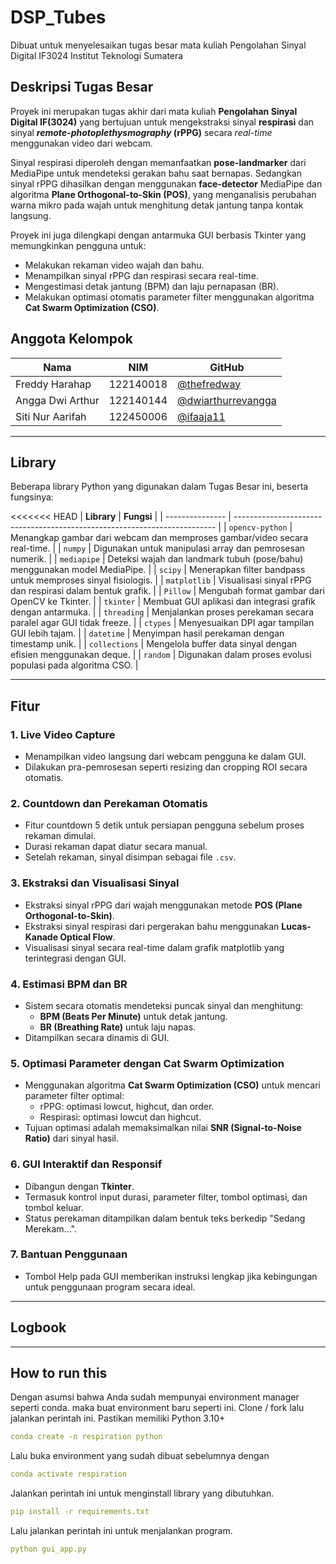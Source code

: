 # DSP_Tubes

Dibuat untuk menyelesaikan tugas besar mata kuliah Pengolahan Sinyal Digital IF3024 Institut Teknologi Sumatera

## **Deskripsi Tugas Besar**

Proyek ini merupakan tugas akhir dari mata kuliah **Pengolahan Sinyal Digital IF(3024)** yang bertujuan untuk mengekstraksi sinyal **respirasi** dan sinyal **_remote-photoplethysmography_ (rPPG)** secara _real-time_ menggunakan video dari webcam.

Sinyal respirasi diperoleh dengan memanfaatkan **pose-landmarker** dari MediaPipe untuk mendeteksi gerakan bahu saat bernapas. Sedangkan sinyal rPPG dihasilkan dengan menggunakan **face-detector** MediaPipe dan algoritma **Plane Orthogonal-to-Skin (POS)**, yang menganalisis perubahan warna mikro pada wajah untuk menghitung detak jantung tanpa kontak langsung.

Proyek ini juga dilengkapi dengan antarmuka GUI berbasis Tkinter yang memungkinkan pengguna untuk:

- Melakukan rekaman video wajah dan bahu.
- Menampilkan sinyal rPPG dan respirasi secara real-time.
- Mengestimasi detak jantung (BPM) dan laju pernapasan (BR).
- Melakukan optimasi otomatis parameter filter menggunakan algoritma **Cat Swarm Optimization (CSO)**.

## **Anggota Kelompok**

| Nama             | NIM       | GitHub                                                     |
| ---------------- | --------- | ---------------------------------------------------------- |
| Freddy Harahap   | 122140018  | [@thefredway](https://github.com/thefredway)               |
| Angga Dwi Arthur | 122140144 | [@dwiarthurrevangga](https://github.com/dwiarthurrevangga) |
| Siti Nur Aarifah | 122450006 | [@ifaaja11](https://github.com/ifaaja11)                   |

---

## **Library**

Beberapa library Python yang digunakan dalam Tugas Besar ini, beserta fungsinya:

<<<<<<< HEAD
| **Library** | **Fungsi** |
| --------------- | ------------------------------------------------------------------------- |
| `opencv-python` | Menangkap gambar dari webcam dan memproses gambar/video secara real-time. |
| `numpy` | Digunakan untuk manipulasi array dan pemrosesan numerik. |
| `mediapipe` | Deteksi wajah dan landmark tubuh (pose/bahu) menggunakan model MediaPipe. |
| `scipy` | Menerapkan filter bandpass untuk memproses sinyal fisiologis. |
| `matplotlib` | Visualisasi sinyal rPPG dan respirasi dalam bentuk grafik. |
| `Pillow` | Mengubah format gambar dari OpenCV ke Tkinter. |
| `tkinter` | Membuat GUI aplikasi dan integrasi grafik dengan antarmuka. |
| `threading` | Menjalankan proses perekaman secara paralel agar GUI tidak freeze. |
| `ctypes` | Menyesuaikan DPI agar tampilan GUI lebih tajam. |
| `datetime` | Menyimpan hasil perekaman dengan timestamp unik. |
| `collections` | Mengelola buffer data sinyal dengan efisien menggunakan deque. |
| `random` | Digunakan dalam proses evolusi populasi pada algoritma CSO. |

---

## **Fitur**

### 1. Live Video Capture

- Menampilkan video langsung dari webcam pengguna ke dalam GUI.
- Dilakukan pra-pemrosesan seperti resizing dan cropping ROI secara otomatis.

### 2. Countdown dan Perekaman Otomatis

- Fitur countdown 5 detik untuk persiapan pengguna sebelum proses rekaman dimulai.
- Durasi rekaman dapat diatur secara manual.
- Setelah rekaman, sinyal disimpan sebagai file `.csv`.

### 3. Ekstraksi dan Visualisasi Sinyal

- Ekstraksi sinyal rPPG dari wajah menggunakan metode **POS (Plane Orthogonal-to-Skin)**.
- Ekstraksi sinyal respirasi dari pergerakan bahu menggunakan **Lucas-Kanade Optical Flow**.
- Visualisasi sinyal secara real-time dalam grafik matplotlib yang terintegrasi dengan GUI.

### 4. Estimasi BPM dan BR

- Sistem secara otomatis mendeteksi puncak sinyal dan menghitung:
  - **BPM (Beats Per Minute)** untuk detak jantung.
  - **BR (Breathing Rate)** untuk laju napas.
- Ditampilkan secara dinamis di GUI.

### 5. Optimasi Parameter dengan Cat Swarm Optimization

- Menggunakan algoritma **Cat Swarm Optimization (CSO)** untuk mencari parameter filter optimal:
  - rPPG: optimasi lowcut, highcut, dan order.
  - Respirasi: optimasi lowcut dan highcut.
- Tujuan optimasi adalah memaksimalkan nilai **SNR (Signal-to-Noise Ratio)** dari sinyal hasil.

### 6. GUI Interaktif dan Responsif

- Dibangun dengan **Tkinter**.
- Termasuk kontrol input durasi, parameter filter, tombol optimasi, dan tombol keluar.
- Status perekaman ditampilkan dalam bentuk teks berkedip "Sedang Merekam...".

### 7. Bantuan Penggunaan

- Tombol Help pada GUI memberikan instruksi lengkap jika kebingungan untuk penggunaan program secara ideal.

---

## **Logbook**



---

## How to run this

Dengan asumsi bahwa Anda sudah mempunyai environment manager seperti conda. maka buat environment baru seperti ini. Clone / fork lalu jalankan perintah ini. Pastikan memiliki Python 3.10+

```yaml
conda create -n respiration python
```

Lalu buka environment yang sudah dibuat sebelumnya dengan

```yaml
conda activate respiration
```

Jalankan perintah ini untuk menginstall library yang dibutuhkan.

```yaml
pip install -r requirements.txt
```

Lalu jalankan perintah ini untuk menjalankan program.

```yaml
python gui_app.py
```

